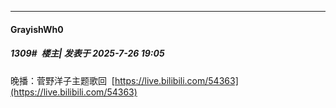 ﻿
*****

####  GrayishWh0  
##### 1309#         楼主| 发表于 2025-7-26 19:05

晚播：菅野洋子主题歌回  [https://live.bilibili.com/54363](https://live.bilibili.com/54363)

